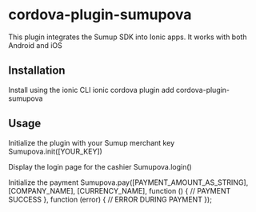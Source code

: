 # cordova-plugin-sumupova

This plugin integrates the Sumup SDK into Ionic apps. It works with both Android and iOS

<h2>Installation</h2>
Install using the ionic CLI
ionic cordova plugin add cordova-plugin-sumupova

<h2>Usage</h2>
Initialize the plugin with your Sumup merchant key
Sumupova.init([YOUR_KEY])

Display the login page for the cashier
Sumupova.login()

Initialize the payment
Sumupova.pay([PAYMENT_AMOUNT_AS_STRING], [COMPANY_NAME], [CURRENCY_NAME], function () {
  // PAYMENT SUCCESS
}, function (error) {
  // ERROR DURING PAYMENT
});
